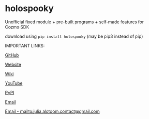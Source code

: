 # holospooky
Unofficial fixed module + pre-built programs + self-made features for Cozmo SDK

download using `pip install holospooky` (may be pip3 instead of pip)

IMPORTANT LINKS:

[GitHub](https://github.com/montypythonist/holospooky)

[Website](https://montypythonist.carrd.co/)

[Wiki](https://github.com/montypythonist/holospooky/wiki)

[YouTube](https://www.youtube.com/@montypythonist)

[PyPI](https://pypi.org/user/montypythonist/)

[Email](mailto:julia.alotoom.contact@gmail.com)

[Email - mailto:julia.alotoom.contact@gmail.com](mailto:julia.alotoom.contact@gmail.com)